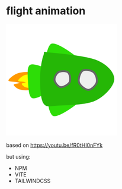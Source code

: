 # flight animation

<img src="./src/images/fly.png" width=300 />



based on https://youtu.be/fR0tHI0nFYk

but using:

* NPM 
* VITE
* TAILWINDCSS
